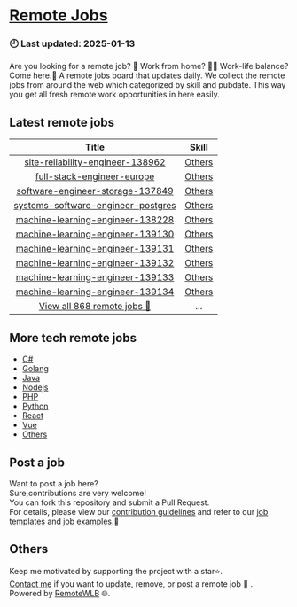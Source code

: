# [Remote Jobs](https://github.com/RemoteWLB/remote-jobs)  
### 🕘 Last updated: 2025-01-13  
Are you looking for a remote job? 💼 Work from home? 👩‍💻 Work-life balance?  
Come here.🎁 A remote jobs board that updates daily. We collect the remote jobs from around the web which categorized by skill and pubdate. This way you get all fresh remote work opportunities in here easily.  
  
## Latest remote jobs  
| Title | Skill |  
|:-----:|:-----:|  
| [site-reliability-engineer-138962](https://github.com/RemoteWLB/remote-jobs/tree/main/jobs/Others/2025-01/site-reliability-engineer-138962) | [Others](https://github.com/RemoteWLB/remote-jobs/tree/main/jobs/Others/) |  
| [full-stack-engineer-europe](https://github.com/RemoteWLB/remote-jobs/tree/main/jobs/Others/2025-01/full-stack-engineer-europe) | [Others](https://github.com/RemoteWLB/remote-jobs/tree/main/jobs/Others/) |  
| [software-engineer-storage-137849](https://github.com/RemoteWLB/remote-jobs/tree/main/jobs/Others/2025-01/software-engineer-storage-137849) | [Others](https://github.com/RemoteWLB/remote-jobs/tree/main/jobs/Others/) |  
| [systems-software-engineer-postgres](https://github.com/RemoteWLB/remote-jobs/tree/main/jobs/Others/2025-01/systems-software-engineer-postgres) | [Others](https://github.com/RemoteWLB/remote-jobs/tree/main/jobs/Others/) |  
| [machine-learning-engineer-138228](https://github.com/RemoteWLB/remote-jobs/tree/main/jobs/Others/2025-01/machine-learning-engineer-138228) | [Others](https://github.com/RemoteWLB/remote-jobs/tree/main/jobs/Others/) |  
| [machine-learning-engineer-139130](https://github.com/RemoteWLB/remote-jobs/tree/main/jobs/Others/2025-01/machine-learning-engineer-139130) | [Others](https://github.com/RemoteWLB/remote-jobs/tree/main/jobs/Others/) |  
| [machine-learning-engineer-139131](https://github.com/RemoteWLB/remote-jobs/tree/main/jobs/Others/2025-01/machine-learning-engineer-139131) | [Others](https://github.com/RemoteWLB/remote-jobs/tree/main/jobs/Others/) |  
| [machine-learning-engineer-139132](https://github.com/RemoteWLB/remote-jobs/tree/main/jobs/Others/2025-01/machine-learning-engineer-139132) | [Others](https://github.com/RemoteWLB/remote-jobs/tree/main/jobs/Others/) |  
| [machine-learning-engineer-139133](https://github.com/RemoteWLB/remote-jobs/tree/main/jobs/Others/2025-01/machine-learning-engineer-139133) | [Others](https://github.com/RemoteWLB/remote-jobs/tree/main/jobs/Others/) |  
| [machine-learning-engineer-139134](https://github.com/RemoteWLB/remote-jobs/tree/main/jobs/Others/2025-01/machine-learning-engineer-139134) | [Others](https://github.com/RemoteWLB/remote-jobs/tree/main/jobs/Others/) |  
| [View all 868 remote jobs 👋](https://github.com/RemoteWLB/remote-jobs/tree/main/jobs) | ... |  
## More tech remote jobs  
* [C#](https://github.com/RemoteWLB/remote-jobs/tree/main/jobs/C%23)  
* [Golang](https://github.com/RemoteWLB/remote-jobs/tree/main/jobs/Golang)   
* [Java](https://github.com/RemoteWLB/remote-jobs/tree/main/jobs/Java)   
* [Nodejs](https://github.com/RemoteWLB/remote-jobs/tree/main/jobs/Nodejs)   
* [PHP](https://github.com/RemoteWLB/remote-jobs/tree/main/jobs/PHP)   
* [Python](https://github.com/RemoteWLB/remote-jobs/tree/main/jobs/Python)   
* [React](https://github.com/RemoteWLB/remote-jobs/tree/main/jobs/React)   
* [Vue](https://github.com/RemoteWLB/remote-jobs/tree/main/jobs/Vue)   
* [Others](https://github.com/RemoteWLB/remote-jobs/tree/main/jobs/Others)  
## Post a job  
Want to post a job here?  
Sure,contributions are very welcome!  
You can fork this repository and submit a Pull Request.  
For details, please view our [contribution guidelines](https://github.com/RemoteWLB/remote-jobs/tree/main/.github/contributing.md) and refer to our [job templates](https://github.com/RemoteWLB/remote-jobs/tree/main/.github/jobs_template.md) and [job examples](https://github.com/RemoteWLB/remote-jobs/tree/main/.github/jobs_example.md).🤝  
## Others  
Keep me motivated by supporting the project with a star⭐.  
[Contact me](https://remotewlb.com/about) if you want to update, remove, or post a remote job 💼 .  
Powered by [RemoteWLB](https://remotewlb.com) 🌐.

